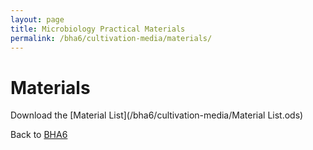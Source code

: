 ```yaml
---
layout: page
title: Microbiology Practical Materials
permalink: /bha6/cultivation-media/materials/
---
```


# Materials

Download the [Material List](/bha6/cultivation-media/Material List.ods)


Back to [BHA6](/bha6/)
